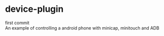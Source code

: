 # device-plugin
first commit   
An example of controlling a android phone with minicap, minitouch and ADB
